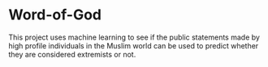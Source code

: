 # Word-of-God

This project uses machine learning to see if the public statements made by high profile individuals in the Muslim world can be used to predict whether they are considered extremists or not.
